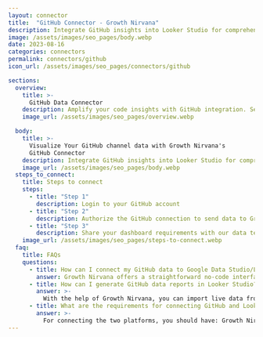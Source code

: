 ```yaml
---
layout: connector
title:  "GitHub Connector - Growth Nirvana"
description: Integrate GitHub insights into Looker Studio for comprehensive code analytics that guide your development strategies.
image: /assets/images/seo_pages/body.webp
date: 2023-08-16
categories: connectors
permalink: connectors/github
icon_url: /assets/images/seo_pages/connectors/github

sections:
  overview:
    title: >-
      GitHub Data Connector
    description: Amplify your code insights with GitHub integration. Seamlessly merge code repository data from GitHub with Looker Studio's analytical capabilities, unlocking insights that power development strategies, collaboration initiatives, and operational excellence.
    image_url: /assets/images/seo_pages/overview.webp

  body:
    title: >-
      Visualize Your GitHub channel data with Growth Nirvana's
      GitHub Connector
    description: Integrate GitHub insights into Looker Studio for comprehensive code analytics that guide your development strategies.
    image_url: /assets/images/seo_pages/body.webp
  steps_to_connect:
    title: Steps to connect
    steps:
      - title: "Step 1"
        description: Login to your GitHub account
      - title: "Step 2"
        description: Authorize the GitHub connection to send data to Growth Nirvana
      - title: "Step 3"
        description: Share your dashboard requirements with our data team. We will build the report for you.
    image_url: /assets/images/seo_pages/steps-to-connect.webp
  faq:
    title: FAQs
    questions:
      - title: How can I connect my GitHub data to Google Data Studio/Looker Studio?
        answer: Growth Nirvana offers a straightforward no-code interface to connect to GitHub data sources.
      - title: How can I generate GitHub data reports in Looker Studio?
        answer: >-
          With the help of Growth Nirvana, you can import live data from GitHub into Looker Studio. These data can be viewed in charts, tables, and dashboards to generate branded reports that can be shared instantly.
      - title: What are the requirements for connecting GitHub and Looker Studio?
        answer: >-
          For connecting the two platforms, you should have: Growth Nirvana Account and GitHub Ads Account
---
```

